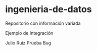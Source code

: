 # ingenieria-de-datos
Repositorio con información variada

Ejemplo de Integración

Julio Ruiz Prueba Bug
